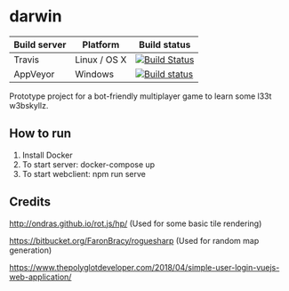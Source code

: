 # darwin

| Build server | Platform     | Build status                                                                                                                              |
| ------------ | ------------ | ----------------------------------------------------------------------------------------------------------------------------------------- |
| Travis       | Linux / OS X | [![Build Status](https://travis-ci.com/hspirdal/darwin.svg?branch=master)](https://travis-ci.com/hspirdal/darwin)                         |
| AppVeyor     | Windows      | [![Build status](https://ci.appveyor.com/api/projects/status/887ya7rhbo9cwpqb?svg=true)](https://ci.appveyor.com/project/hspirdal/darwin) |


Prototype project for a bot-friendly multiplayer game to learn some l33t w3bskyllz.

## How to run
1. Install Docker
2. To start server: docker-compose up
3. To start webclient: npm run serve


## Credits
http://ondras.github.io/rot.js/hp/ (Used for some basic tile rendering)

https://bitbucket.org/FaronBracy/roguesharp (Used for random map generation)

https://www.thepolyglotdeveloper.com/2018/04/simple-user-login-vuejs-web-application/